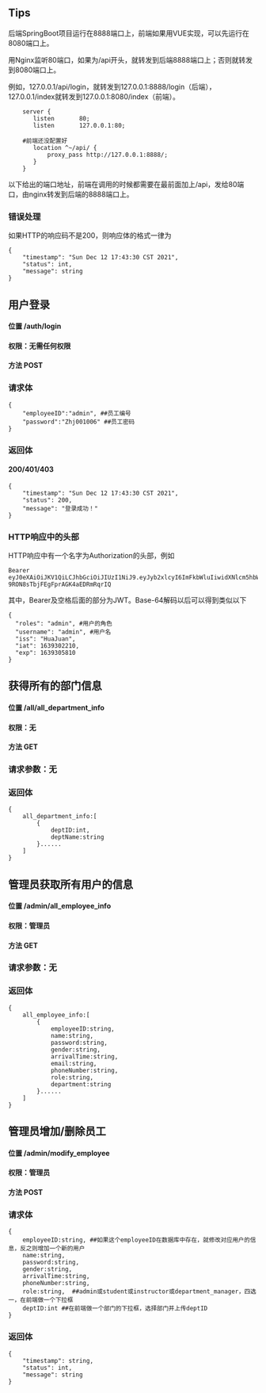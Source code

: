## Tips

后端SpringBoot项目运行在8888端口上，前端如果用VUE实现，可以先运行在8080端口上。

用Nginx监听80端口，如果为/api开头，就转发到后端8888端口上；否则就转发到8080端口上。

例如，127.0.0.1/api/login，就转发到127.0.0.1:8888/login（后端），127.0.0.1/index就转发到127.0.0.1:8080/index（前端）。

```
    server {
       listen       80;
       listen       127.0.0.1:80;
	
	#前端还没配置好
       location ^~/api/ {
           proxy_pass http://127.0.0.1:8888/;
       }
    }
```

以下给出的端口地址，前端在调用的时候都需要在最前面加上/api，发给80端口，由nginx转发到后端的8888端口上。

### 错误处理

如果HTTP的响应码不是200，则响应体的格式一律为

```
{
    "timestamp": "Sun Dec 12 17:43:30 CST 2021",
    "status": int,
    "message": string
}
```



## 用户登录

#### 位置 /auth/login

#### 权限：无需任何权限

#### 方法 POST

### 请求体

```
{
    "employeeID":"admin", ##员工编号
    "password":"Zhj001006" ##员工密码
}
```

### 返回体

#### 200/401/403

```
{
    "timestamp": "Sun Dec 12 17:43:30 CST 2021",
    "status": 200,
    "message": "登录成功！"
}
```

### HTTP响应中的头部

HTTP响应中有一个名字为Authorization的头部，例如

```
Bearer eyJ0eXAiOiJKV1QiLCJhbGciOiJIUzI1NiJ9.eyJyb2xlcyI6ImFkbWluIiwidXNlcm5hbWUiOiJhZG1pbiIsImlzcyI6Ikh1YUp1YW4iLCJpYXQiOjE2MzkzMDIyMTAsImV4cCI6MTYzOTMwNTgxMH0.pxO70pizQUOVU-9RON8sTbjFEgFprAGK4aEDRmRqrIQ
```

其中，Bearer及空格后面的部分为JWT。Base-64解码以后可以得到类似以下

```
{
  "roles": "admin", #用户的角色
  "username": "admin", #用户名
  "iss": "HuaJuan",
  "iat": 1639302210,
  "exp": 1639305810
}
```



## 获得所有的部门信息

#### 位置 /all/all_department_info

#### 权限：无

#### 方法 GET

### 请求参数：无

### 返回体

```
{
	all_department_info:[
		{
			deptID:int,
			deptName:string
		}......
	]
}
```





## 管理员获取所有用户的信息

#### 位置 /admin/all_employee_info

#### 权限：管理员

#### 方法 GET

### 请求参数：无

### 返回体

```
{
	all_employee_info:[
		{
			employeeID:string,
			name:string,
			password:string,
			gender:string,
			arrivalTime:string,
			email:string,
			phoneNumber:string,
			role:string,
			department:string
		}......
	]
}
```



## 管理员增加/删除员工

#### 位置 /admin/modify_employee

#### 权限：管理员

#### 方法 POST

### 请求体

```
{
	employeeID:string, ##如果这个employeeID在数据库中存在，就修改对应用户的信息，反之则增加一个新的用户
	name:string,
	password:string,
	gender:string,
	arrivalTime:string,
	phoneNumber:string,
	role:string,  ##admin或student或instructor或department_manager，四选一，在前端做一个下拉框
	deptID:int ##在前端做一个部门的下拉框，选择部门并上传deptID
}
```

### 返回体

```
{
    "timestamp": string,
    "status": int,
    "message": string
}
```

